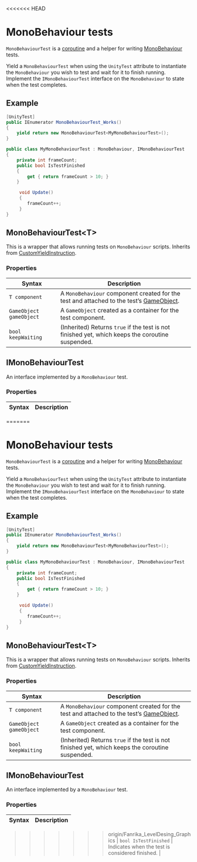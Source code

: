 <<<<<<< HEAD
# MonoBehaviour tests

`MonoBehaviourTest` is a [coroutine](https://docs.unity3d.com/ScriptReference/Coroutine.html) and a helper for writing [MonoBehaviour](https://docs.unity3d.com/ScriptReference/MonoBehaviour.html) tests. 

Yield a `MonoBehaviourTest` when using the `UnityTest` attribute to instantiate the `MonoBehaviour` you wish to test and wait for it to finish running. Implement the `IMonoBehaviourTest` interface on the `MonoBehaviour` to state when the test completes.

## Example

```c#
[UnityTest]
public IEnumerator MonoBehaviourTest_Works()
{
    yield return new MonoBehaviourTest<MyMonoBehaviourTest>();
}

public class MyMonoBehaviourTest : MonoBehaviour, IMonoBehaviourTest
{
    private int frameCount;
    public bool IsTestFinished
    {
        get { return frameCount > 10; }
    }

     void Update()
     {
        frameCount++;
     }
}
```

## MonoBehaviourTest&lt;T&gt;

This is a wrapper that allows running tests on `MonoBehaviour` scripts. Inherits from [CustomYieldInstruction](https://docs.unity3d.com/ScriptReference/CustomYieldInstruction.html).

### Properties

| Syntax                  | Description                                                  |
| ----------------------- | ------------------------------------------------------------ |
| `T component`           | A `MonoBehaviour` component created for the test and attached to the test’s [GameObject](https://docs.unity3d.com/ScriptReference/GameObject.html). |
| `GameObject gameObject` | A `GameObject` created as a container for the test component. |
| `bool keepWaiting`      | (Inherited) Returns `true` if the test is not finished yet, which keeps the coroutine suspended. |

## IMonoBehaviourTest

An interface implemented by a `MonoBehaviour` test.

### Properties

| Syntax                | Description                                     |
| --------------------- | ----------------------------------------------- |
=======
# MonoBehaviour tests

`MonoBehaviourTest` is a [coroutine](https://docs.unity3d.com/ScriptReference/Coroutine.html) and a helper for writing [MonoBehaviour](https://docs.unity3d.com/ScriptReference/MonoBehaviour.html) tests. 

Yield a `MonoBehaviourTest` when using the `UnityTest` attribute to instantiate the `MonoBehaviour` you wish to test and wait for it to finish running. Implement the `IMonoBehaviourTest` interface on the `MonoBehaviour` to state when the test completes.

## Example

```c#
[UnityTest]
public IEnumerator MonoBehaviourTest_Works()
{
    yield return new MonoBehaviourTest<MyMonoBehaviourTest>();
}

public class MyMonoBehaviourTest : MonoBehaviour, IMonoBehaviourTest
{
    private int frameCount;
    public bool IsTestFinished
    {
        get { return frameCount > 10; }
    }

     void Update()
     {
        frameCount++;
     }
}
```

## MonoBehaviourTest&lt;T&gt;

This is a wrapper that allows running tests on `MonoBehaviour` scripts. Inherits from [CustomYieldInstruction](https://docs.unity3d.com/ScriptReference/CustomYieldInstruction.html).

### Properties

| Syntax                  | Description                                                  |
| ----------------------- | ------------------------------------------------------------ |
| `T component`           | A `MonoBehaviour` component created for the test and attached to the test’s [GameObject](https://docs.unity3d.com/ScriptReference/GameObject.html). |
| `GameObject gameObject` | A `GameObject` created as a container for the test component. |
| `bool keepWaiting`      | (Inherited) Returns `true` if the test is not finished yet, which keeps the coroutine suspended. |

## IMonoBehaviourTest

An interface implemented by a `MonoBehaviour` test.

### Properties

| Syntax                | Description                                     |
| --------------------- | ----------------------------------------------- |
>>>>>>> origin/Fanrika_LevelDesing_Graphics
| `bool IsTestFinished` | Indicates when the test is considered finished. |